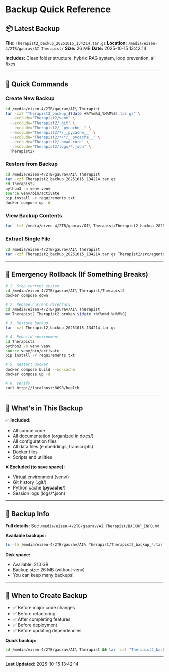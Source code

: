 # Backup Quick Reference

## 📦 Latest Backup

**File:** `Therapist2_backup_20251015_134214.tar.gz`
**Location:** `/media/eizen-4/2TB/gaurav/AI Therapist/`
**Size:** 26 MB
**Date:** 2025-10-15 13:42:14

**Includes:** Clean folder structure, hybrid RAG system, loop prevention, all fixes

---

## 🚀 Quick Commands

### Create New Backup
```bash
cd /media/eizen-4/2TB/gaurav/AI\ Therapist
tar -czf "Therapist2_backup_$(date +%Y%m%d_%H%M%S).tar.gz" \
  --exclude='Therapist2/venv' \
  --exclude='Therapist2/.git' \
  --exclude='Therapist2/__pycache__' \
  --exclude='Therapist2/*/__pycache__' \
  --exclude='Therapist2/*/*/__pycache__' \
  --exclude='Therapist2/.bmad-core' \
  --exclude='Therapist2/logs/*.json' \
  Therapist2/
```

### Restore from Backup
```bash
cd /media/eizen-4/2TB/gaurav/AI\ Therapist
tar -xzf Therapist2_backup_20251015_134214.tar.gz
cd Therapist2
python3 -m venv venv
source venv/bin/activate
pip install -r requirements.txt
docker compose up -d
```

### View Backup Contents
```bash
tar -tzf /media/eizen-4/2TB/gaurav/AI\ Therapist/Therapist2_backup_20251015_134214.tar.gz | less
```

### Extract Single File
```bash
cd /media/eizen-4/2TB/gaurav/AI\ Therapist
tar -xzf Therapist2_backup_20251015_134214.tar.gz Therapist2/src/agents/improved_ollama_dialogue_agent.py
```

---

## 🔄 Emergency Rollback (If Something Breaks)

```bash
# 1. Stop current system
cd /media/eizen-4/2TB/gaurav/AI\ Therapist/Therapist2
docker compose down

# 2. Rename current directory
cd /media/eizen-4/2TB/gaurav/AI\ Therapist
mv Therapist2 Therapist2_broken_$(date +%Y%m%d_%H%M%S)

# 3. Restore backup
tar -xzf Therapist2_backup_20251015_134214.tar.gz

# 4. Rebuild environment
cd Therapist2
python3 -m venv venv
source venv/bin/activate
pip install -r requirements.txt

# 5. Restart Docker
docker compose build --no-cache
docker compose up -d

# 6. Verify
curl http://localhost:8090/health
```

---

## 📝 What's in This Backup

✅ **Included:**
- All source code
- All documentation (organized in docs/)
- All configuration files
- All data files (embeddings, transcripts)
- Docker files
- Scripts and utilities

❌ **Excluded (to save space):**
- Virtual environment (venv/)
- Git history (.git/)
- Python cache (__pycache__/)
- Session logs (logs/*.json)

---

## 💾 Backup Info

**Full details:** See `/media/eizen-4/2TB/gaurav/AI Therapist/BACKUP_INFO.md`

**Available backups:**
```bash
ls -lh /media/eizen-4/2TB/gaurav/AI\ Therapist/Therapist2_backup_*.tar.gz
```

**Disk space:**
- Available: 210 GB
- Backup size: 26 MB (without venv)
- You can keep many backups!

---

## 🎯 When to Create Backup

- ✅ Before major code changes
- ✅ Before refactoring
- ✅ After completing features
- ✅ Before deployment
- ✅ Before updating dependencies

**Quick backup:**
```bash
cd /media/eizen-4/2TB/gaurav/AI\ Therapist && tar -czf "Therapist2_backup_$(date +%Y%m%d_%H%M%S).tar.gz" --exclude='Therapist2/venv' --exclude='Therapist2/.git' --exclude='Therapist2/__pycache__' --exclude='Therapist2/*/__pycache__' --exclude='Therapist2/*/*/__pycache__' --exclude='Therapist2/.bmad-core' --exclude='Therapist2/logs/*.json' Therapist2/
```

---

**Last Updated:** 2025-10-15 13:42:14
